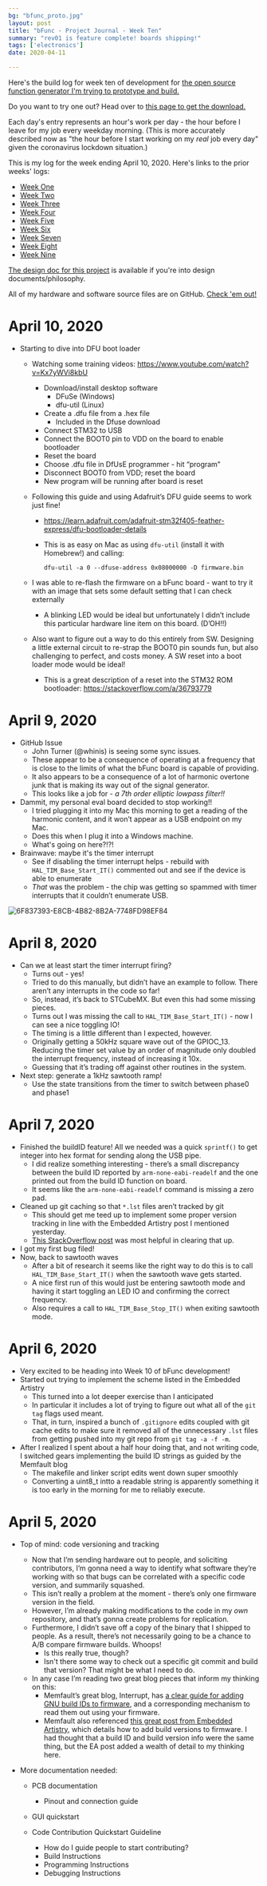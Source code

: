 ```yaml
---
bg: "bfunc_proto.jpg"
layout: post
title: "bFunc - Project Journal - Week Ten"
summary: "rev01 is feature complete! boards shipping!"
tags: ['electronics']
date: 2020-04-11

---
```


Here's the build log for week ten of development for [the open source function generator I'm trying to prototype and build.](http://cushychicken.github.io/insane-oshwa-goals/) 

Do you want to try one out? Head over to [this page to get the download.](http://cushychicken.github.io/bfunc-call-for-users/) 

Each day's entry represents an hour's work per day - the hour before I leave for my job every weekday morning. (This is more accurately described now as "the hour before I start working on my _real_ job every day" given the coronavirus lockdown situation.)

This is my log for the week ending April 10, 2020. Here's links to the prior weeks' logs:

* [Week One](http://cushychicken.github.io/bfunc-weekone-log/)
* [Week Two](http://cushychicken.github.io/bfunc-weektwo-log/)
* [Week Three](http://cushychicken.github.io/bfunc-weekthree-log/)
* [Week Four](http://cushychicken.github.io/bfunc-weekfour-log/)
* [Week Five](http://cushychicken.github.io/bfunc-weekfive-log/)
* [Week Six](http://cushychicken.github.io/bfunc-weeksix-log/)
* [Week Seven](http://cushychicken.github.io/bfunc-weekseven-log/)
* [Week Eight](http://cushychicken.github.io/bfunc-weekeight-log/)
* [Week Nine](http://cushychicken.github.io/bfunc-weeknine-log/)

[The design doc for this project](http://cushychicken.github.io/bfunc-design-doc/) is available if you're into design documents/philosophy. 

All of my hardware and software source files are on GitHub. [Check 'em out!](https://github.com/Cushychicken/bfunc)

# April 10, 2020

- Starting to dive into DFU boot loader 

  - Watching some training videos: https://www.youtube.com/watch?v=Kx7yWVi8kbU

    - Download/install desktop software 
      - DFuSe (Windows)
      - dfu-util (Linux)
    - Create a .dfu file from a .hex file
      - Included in the Dfuse download
    - Connect STM32 to USB
    - Connect the BOOT0 pin to VDD on the board to enable bootloader
    - Reset the board
    - Choose .dfu file in DfUsE programmer - hit “program"
    - Disconnect BOOT0 from VDD; reset the board
    - New program will be running after board is reset 

  - Following this guide and using Adafruit’s DFU guide seems to work just fine! 

    - https://learn.adafruit.com/adafruit-stm32f405-feather-express/dfu-bootloader-details

    - This is as easy on Mac as using `dfu-util` (install it with Homebrew!) and calling: 

      `dfu-util -a 0 --dfuse-address 0x08000000 -D firmware.bin`

  - I was able to re-flash the firmware on a bFunc board - want to try it with an image that sets some default setting that I can check externally 

    - A blinking LED would be ideal but unfortunately I didn’t include this particular hardware line item on this board. (D’OH!!)

  - Also want to figure out a way to do this entirely from SW. Designing a little external circuit to re-strap the BOOT0 pin sounds fun, but also challenging to perfect, and costs money. A SW reset into a boot loader mode would be ideal! 

    - This is a great description of a reset into the STM32 ROM bootloader: https://stackoverflow.com/a/36793779

# April 9, 2020

- GitHub Issue 
  - John Turner (@whinis) is seeing some sync issues. 
  - These appear to be a consequence of operating at a frequency that is close to the limits of what the bFunc board is capable of providing. 
  - It also appears to be a consequence of a lot of harmonic overtone junk that is making its way out of the signal generator.
  - This looks like a job for - _a 7th order elliptic lowpass filter!!_
- Dammit, my personal eval board decided to stop working!! 
  - I tried plugging it into my Mac this morning to get a reading of the harmonic content, and it won’t appear as a USB endpoint on my Mac. 
  - Does this when I plug it into a Windows machine. 
  - What's going on here?!?!
- Brainwave: maybe it's the timer interrupt 
  - See if disabling the timer interrupt helps - rebuild with `HAL_TIM_Base_Start_IT()` commented out and see if the device is able to enumerate
  - _That_ was the problem - the chip was getting so spammed with timer interrupts that it couldn’t enumerate USB.

![6F837393-E8CB-4B82-8B2A-7748FD98EF84](../assets/images/6F837393-E8CB-4B82-8B2A-7748FD98EF84.png)

# April 8, 2020

- Can we at least start the timer interrupt firing?
  - Turns out - yes!
  - Tried to do this manually, but didn’t have an example to follow. There aren’t any interrupts in the code so far! 
  - So, instead, it’s back to STCubeMX. But even this had some missing pieces. 
  - Turns out I was missing the call to `HAL_TIM_Base_Start_IT()` - now I can see a nice toggling IO! 
  - The timing is a little different than I expected, however. 
  - Originally getting a 50kHz square wave out of the GPIOC_13. Reducing the timer set value by an order of magnitude only doubled the interrupt frequency, instead of increasing it 10x.
  - Guessing that it’s trading off against other routines in the system.
- Next step: generate a 1kHz sawtooth ramp!
  - Use the state transitions from the timer to switch between phase0 and phase1

# April 7, 2020

- Finished the buildID feature! All we needed was a quick `sprintf()` to get integer into hex format for sending along the USB pipe. 
  - I did realize something interesting - there’s a small discrepancy between the build ID reported by `arm-none-eabi-readelf` and the one printed out from the build ID function on board. 
  - It seems like the `arm-none-eabi-readelf` command is missing a zero pad. 
- Cleaned up git caching so that `*.lst` files aren’t tracked by git 
  - This should get me teed up to implement some proper version tracking in line with the Embedded Artistry post I mentioned yesterday. 
  - [This StackOverflow post](https://stackoverflow.com/a/38451183) was most helpful in clearing that up. 
- I got my first bug filed! 
- Now, back to sawtooth waves
  - After a bit of research it seems like the right way to do this is to call `HAL_TIM_Base_Start_IT()` when the sawtooth wave gets started. 
  - A nice first run of this would just be entering sawtooth mode and having it start toggling an LED IO and confirming the correct frequency.
  - Also requires a call to  `HAL_TIM_Base_Stop_IT()` when exiting sawtooth mode.

# April 6, 2020

- Very excited to be heading into Week 10 of bFunc development!
- Started out trying to implement the scheme listed in the Embedded Artistry 
  - This turned into a lot deeper exercise than I anticipated
  - In particular it includes a lot of trying to figure out what all of the `git tag` flags used meant.
  - That, in turn, inspired a bunch of `.gitignore` edits coupled with git cache edits to make sure it removed all of the unnecessary `.lst` files from getting pushed into my git repo from `git tag -a -f -m`.
- After I realized I spent about a half hour doing that, and not writing code, I switched gears implementing the build ID strings as guided by the Memfault blog
  - The makefile and linker script edits went down super smoothly 
  - Converting a uint8_t intto a readable string is apparently something it is too early in the morning for me to reliably execute. 

# April 5, 2020

- Top of mind: code versioning and tracking 

  - Now that I’m sending hardware out to people, and soliciting contributors, I’m gonna need a way to identify what software they’re working with so that bugs can be correlated with a specific code version, and summarily squashed.
  - This isn’t really a problem at the moment - there’s only one firmware version in the field.
  - However, I’m already making modifications to the code in my _own_ repository, and that’s gonna create problems for replication. 
  - Furthermore, I didn’t save off a copy of the binary that I shipped to people. As a result, there’s not necessarily going to be a chance to A/B compare firmware builds. Whoops!
    - Is this really true, though?
    - Isn't there some way to check out a specific git commit and build that version? That might be what I need to do.
  - In any case I’m reading two great blog pieces that inform my thinking on this: 
    - Memfault’s great blog, Interrupt, has [a clear guide for adding GNU build IDs to firmware](https://interrupt.memfault.com/blog/gnu-build-id-for-firmware), and a corresponding mechanism to read them out using your firmware.
    - Memfault also referenced [this great post from Embedded Artistry](https://embeddedartistry.com/blog/2016/12/21/giving-your-firmware-build-a-version/), which details how to add build versions to firmware. I had thought that a build ID and build version info were the same thing, but the EA post added a wealth of detail to my thinking here. 

- More documentation needed:

  - PCB documentation 
    - Pinout and connection guide

  - GUI quickstart
  - Code Contribution Quickstart Guideline
    - How do I guide people to start contributing?
    - Build Instructions
    - Programming Instructions
    - Debugging Instructions